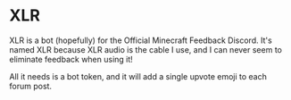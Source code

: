 # XLR
XLR is a bot (hopefully) for the Official Minecraft Feedback Discord.
It's named XLR because XLR audio is the cable I use, and I can never
seem to eliminate feedback when using it!

All it needs is a bot token, and it will add a single upvote emoji
to each forum post.